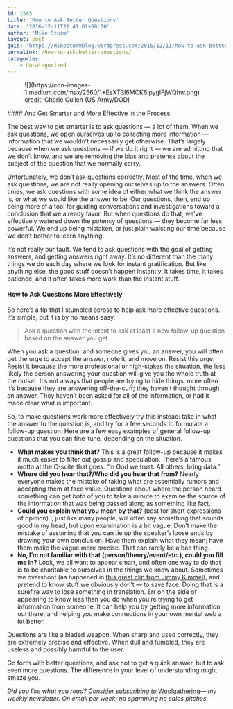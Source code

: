 ```yaml
---
id: 1565
title: 'How to Ask Better Questions'
date: '2016-12-11T21:41:01+00:00'
author: 'Mike Sturm'
layout: post
guid: 'https://mikesturmblog.wordpress.com/2016/12/11/how-to-ask-better-questions/'
permalink: /how-to-ask-better-questions/
categories:
    - Uncategorized
---
```


<figure class="wp-caption">![](https://cdn-images-1.medium.com/max/2560/1*EsXT3l6MCK6ipygIFjWQhw.png)<figcaption class="wp-caption-text">credit: Cherie Cullen (US Army/DOD)</figcaption></figure>#### And Get Smarter and More Effective in the Process

The best way to get smarter is to ask questions — a lot of them. When we ask questions, we open ourselves up to collecting more information — information that we wouldn’t necessarily get otherwise. That’s largely because when we ask questions — if we do it right — we are admitting that we don’t know, and we are removing the bias and pretense about the subject of the question that we normally carry.

Unfortunately, we don’t ask questions correctly. Most of the time, when we ask questions, we are not really opening ourselves up to the answers. Often times, we ask questions with some idea of either what we think the answer is, or what we would like the answer to be. Our questions, then, end up being more of a tool for guiding conversations and investigations toward a conclusion that we already favor. But when questions do that, we’ve effectively watered down the potency of questions — they become far less powerful. We end up being mistaken, or just plain waisting our time because we don’t bother to learn anything.

It’s not really our fault. We tend to ask questions with the goal of getting answers, and getting answers right away. It’s no different than the many things we do each day where we look for instant gratification. But like anything else, the good stuff doesn’t happen instantly, it takes time, it takes patience, and it often takes more work than the instant stuff.

#### How to Ask Questions More Effectively

So here’s a tip that I stumbled across to help ask more effective questions. It’s simple, but it is by no means easy.

> Ask a question with the intent to ask at least a new follow-up question based on the answer you get.

When you ask a question, and someone gives you an answer, you will often get the urge to accept the answer, note it, and move on. Resist this urge. Resist it because the more professional or high-stakes the situation, the less likely the person answering your question will give you the whole truth at the outset. It’s not always that people are trying to hide things, more often it’s because they are answering off-the-cuff; they haven’t thought through an answer. They haven’t been asked for all of the information, or had it made clear what is important.

So, to make questions work more effectively try this instead: take in what the answer to the question is, and try for a few seconds to formulate a follow-up question. Here are a few easy examples of general follow-up questions that you can fine-tune, depending on the situation.

- **What makes you think that?** This is a great follow-up because it makes it much easier to filter out gossip and speculation. There’s a famous motto at the C-suite that goes: “In God we trust. All others, bring data.”
- **Where did you hear that?/Who did you hear that from?** Nearly everyone makes the mistake of taking what are essentially rumors and accepting them at face value. Questions about where the person heard something can get *both* of you to take a minute to examine the source of the information that was being passed along as something like fact.
- **Could you explain what you mean by that?** (best for short expressions of opinion) I, just like many people, will often say something that sounds good in my head, but upon examination is a bit vague. Don’t make the mistake of assuming that you can tie up the speaker’s loose ends by drawing your own conclusion. Have them explain what they mean; have them make the vague more precise. That can rarely be a bad thing.
- **No, I’m not familiar with that (person/theory/event/etc.), could you fill me in?** Look, we all want to appear smart, and often one way to do that is to be charitable to ourselves in the things we know about. Sometimes we overshoot (as happened in [this great clip from Jimmy Kimmel](https://www.youtube.com/watch?v=W_IzYUJANfk)), and pretend to know stuff we obviously don’t — to save face. Doing that is a surefire way to lose something in translation. Err on the side of appearing to know less than you do when you’re trying to get information from someone. It can help you by getting more information out there, and helping you make connections in your own mental web a lot better.

Questions are like a bladed weapon. When sharp and used correctly, they are extremely precise and effective. When dull and fumbled, they are useless and possibly harmful to the user.

Go forth with better questions, and ask not to get a quick answer, but to ask even more questions. The difference in your level of understanding might amaze you.

*Did you like what you read?* [*Consider subscribing to* Woolgathering](http://tinyletter.com/mike_sturm)*— my weekly newsletter. On email per week; no spamming no sales pitches.*